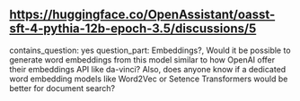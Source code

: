 ## https://huggingface.co/OpenAssistant/oasst-sft-4-pythia-12b-epoch-3.5/discussions/5

contains_question: yes
question_part: Embeddings?, Would it be possible to generate word embeddings from this model similar to how OpenAI offer their embeddings API like da-vinci? Also, does anyone know if a dedicated word embedding models like Word2Vec or Setence Transformers would be better for document search?